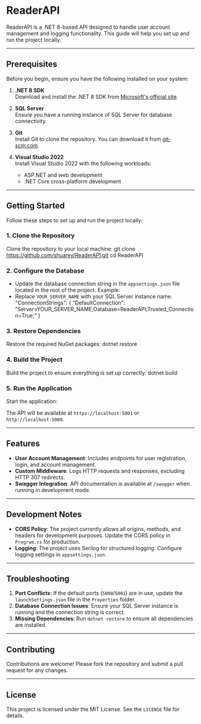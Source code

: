# ReaderAPI

ReaderAPI is a .NET 8-based API designed to handle user account management and logging functionality. This guide will help you set up and run the project locally.

---

## Prerequisites

Before you begin, ensure you have the following installed on your system:

1. **.NET 8 SDK**  
   Download and install the .NET 8 SDK from [Microsoft's official site](https://dotnet.microsoft.com/).

2. **SQL Server**  
   Ensure you have a running instance of SQL Server for database connectivity.

3. **Git**  
   Install Git to clone the repository. You can download it from [git-scm.com](https://git-scm.com/).

4. **Visual Studio 2022**  
   Install Visual Studio 2022 with the following workloads:
   - ASP.NET and web development
   - .NET Core cross-platform development

---

## Getting Started

Follow these steps to set up and run the project locally:

### 1. Clone the Repository
Clone the repository to your local machine:
git clone https://github.com/shuarey/ReaderAPI.git cd ReaderAPI

### 2. Configure the Database
- Update the database connection string in the `appsettings.json` file located in the root of the project. Example:
- Replace `YOUR_SERVER_NAME` with your SQL Server instance name.
"ConnectionStrings": { "DefaultConnection": "Server=YOUR_SERVER_NAME;Database=ReaderAPI;Trusted_Connection=True;" }

### 3. Restore Dependencies
Restore the required NuGet packages:
dotnet restore

### 4. Build the Project
Build the project to ensure everything is set up correctly:
dotnet build

### 5. Run the Application
Start the application:

The API will be available at `https://localhost:5001` or `http://localhost:5000`.

---

## Features

- **User Account Management**: Includes endpoints for user registration, login, and account management.
- **Custom Middleware**: Logs HTTP requests and responses, excluding HTTP 307 redirects.
- **Swagger Integration**: API documentation is available at `/swagger` when running in development mode.

---

## Development Notes

- **CORS Policy**: The project currently allows all origins, methods, and headers for development purposes. Update the CORS policy in `Program.cs` for production.
- **Logging**: The project uses Serilog for structured logging. Configure logging settings in `appsettings.json`.

---

## Troubleshooting

1. **Port Conflicts**: If the default ports (`5000`/`5001`) are in use, update the `launchSettings.json` file in the `Properties` folder.
2. **Database Connection Issues**: Ensure your SQL Server instance is running and the connection string is correct.
3. **Missing Dependencies**: Run `dotnet restore` to ensure all dependencies are installed.

---

## Contributing

Contributions are welcome! Please fork the repository and submit a pull request for any changes.

---

## License

This project is licensed under the MIT License. See the `LICENSE` file for details.
